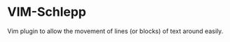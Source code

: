 VIM-Schlepp
===========
Vim plugin to allow the movement of lines (or blocks) of text around easily.

